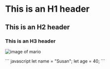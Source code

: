 # This is an H1 header
## This is an H2 header
### This is an H3 header


![image of mario](https://www.semana.com/resizer/v2/V3EVP6ZUEZFY7AIGESM76I43GE.jpg?auth=730894407f025c4089c9060a8b667fabeb0af4f13e95d17f7f4bde4dc0176d51&smart=true&quality=75&width=1280&height=720)


´´´ javascript
let name = "Susan";
let age = 40;
´´´ 
